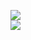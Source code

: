 [![](https://img.shields.io/badge/Made%20With-Github%20Spray-lightgrey.svg?style=for-the-badge&logo=github)](https://github.com/Annihil/github-spray#15049)  
[![](https://i.imgur.com/2DrTn0Z.gif)](https://github.com/Annihil/github-spray)